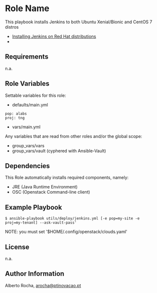 Role Name
=========

This playbook installs Jenkins to both Ubuntu Xenial/Bionic and CentOS 7 distros
* [Installing Jenkins on Red Hat distributions](https://wiki.jenkins.io/display/JENKINS/Installing+Jenkins+on+Red+Hat+distributions)
* 

Requirements
------------

n.a.

Role Variables
--------------

Settable variables for this role:
* defaults/main.yml
```
pop: alabs
proj: tng
```
* vars/main.yml

Any variables that are read from other roles and/or the global scope:
* group_vars/vars
* group_vars/vault (cyphered with Ansible-Vault)

Dependencies
------------

This Role automatically installs required components, namely:
* JRE (Java Runtime Environment) 
* OSC (Openstack Command-line client)

Example Playbook
----------------

```$ ansible-playbook utils/deploy/jenkins.yml [-e pop=my-site -e proj=my-tenant] --ask-vault-pass'```

NOTE: you must set '$HOME/.config/openstack/clouds.yaml' 

License
-------

n.a.

Author Information
------------------

Alberto Rocha, arocha@ptinovacao.pt
